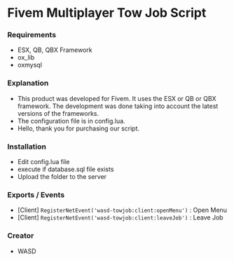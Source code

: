 # Fivem Multiplayer Tow Job Script

### Requirements

- ESX, QB, QBX Framework
- ox_lib
- oxmysql

### Explanation

- This product was developed for Fivem. It uses the ESX or QB or QBX framework. The development was done taking into account the latest versions of the frameworks.
- The configuration file is in config.lua.
- Hello, thank you for purchasing our script.

### Installation

- Edit config.lua file
- execute if database.sql file exists
- Upload the folder to the server

### Exports / Events

- [Client] ``RegisterNetEvent('wasd-towjob:client:openMenu')`` : Open Menu
- [Client] ``RegisterNetEvent('wasd-towjob:client:leaveJob')`` : Leave Job

### Creator

- WASD
